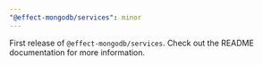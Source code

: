 ```yaml
---
"@effect-mongodb/services": minor
---
```


First release of `@effect-mongodb/services`.
Check out the README documentation for more information.